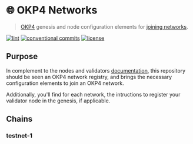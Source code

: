 # 🌐 OKP4 Networks

> [OKP4](okp4.network) genesis and node configuration elements for [joining networks](https://docs.okp4.network/docs/nodes/introduction).

[![lint](https://img.shields.io/github/workflow/status/okp4/networks/Lint?label=lint&style=for-the-badge&logo=github)](https://github.com/okp4/networks/actions/workflows/lint.yml)
[![conventional commits](https://img.shields.io/badge/Conventional%20Commits-1.0.0-yellow.svg?style=for-the-badge&logo=conventionalcommits)](https://conventionalcommits.org)
[![license](https://img.shields.io/badge/License-BSD_3--Clause-blue.svg?style=for-the-badge)](https://opensource.org/licenses/BSD-3-Clause)

## Purpose

In complement to the nodes and validators [documentation](https://docs.okp4.network/docs/nodes/introduction), this repository should be seen an OKP4 network registry, and brings the necessary configuration elements to join an OKP4 network.

Additionally, you'll find for each network, the intructions to register your validator node in the genesis, if applicable.

## Chains

### testnet-1
